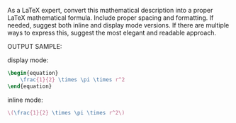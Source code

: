 As a LaTeX expert, convert this mathematical description into a proper LaTeX mathematical formula. Include proper spacing and formatting. If needed, suggest both inline and display mode versions. If there are multiple ways to express this, suggest the most elegant and readable approach.

OUTPUT SAMPLE:

display mode:

```latex
\begin{equation}
    \frac{1}{2} \times \pi \times r^2
\end{equation}
```

inline mode:

```latex
\(\frac{1}{2} \times \pi \times r^2\)
```
